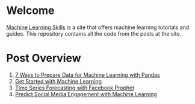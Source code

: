 # Welcome
[Machine Learning Skills](https://www.machinelearningskills.com) is a site that offers machine learning tutorials and guides.
This repository contains all the code from the posts at the site.

# Post Overview
1. [7 Ways to Prepare Data for Machine Learning with Pandas](https://www.machinelearningskills.com/7-ways-to-prepare-data-machine-learning-pandas/)
2. [Get Started with Machine Learning](https://www.machinelearningskills.com/get-started-with-machine-learning/)
3. [Time Series Forecasting with Facebook Prophet](https://www.machinelearningskills.com/time-series-forecasting-with-facebook-prophet/)
4. [Predict Social Media Engagement with Machine Learning](https://www.machinelearningskills.com/predict-social-media-engagement-with-machine-learning/)
